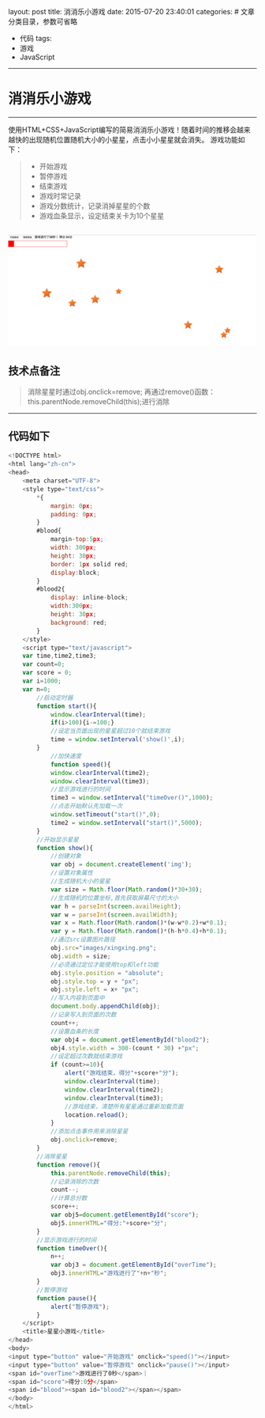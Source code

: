 layout: post
title: 消消乐小游戏
date: 2015-07-20 23:40:01
categories:   # 文章分类目录，参数可省略
- 代码
tags: 
- 游戏
- JavaScript
---
# 消消乐小游戏

------

使用HTML+CSS+JavaScript编写的简易消消乐小游戏！随着时间的推移会越来越快的出现随机位置随机大小的小星星，点击小小星星就会消失。
游戏功能如下：

> * 开始游戏
> * 暂停游戏
> * 结束游戏
> * 游戏时常记录
> * 游戏分数统计，记录消掉星星的个数
> * 游戏血条显示，设定结束关卡为10个星星

<!-- more -->


![cmd-markdown-logo](../../../assets/imgs/201507200201.png)
------

## 技术点备注

> 消除星星时通过obj.onclick=remove;
再通过remove()函数：this.parentNode.removeChild(this);进行消除

------

## 代码如下


```JavaScript
<!DOCTYPE html>
<html lang="zh-cn">
<head>
	<meta charset="UTF-8">
	<style type="text/css">
		*{
			margin: 0px;
			padding: 0px;
		}
		#blood{
			margin-top:5px;
			width: 300px;
			height: 30px;
			border: 1px solid red;
			display:block;
		}
		#blood2{
			display: inline-block;
			width:300px;
			height: 30px;
			background: red;
		}
	</style>
	<script type="text/javascript">
	var time,time2,time3;
	var count=0;
	var score = 0;
	var i=1000;
	var n=0;
		//启动定时器
		function start(){
			window.clearInterval(time);
			if(i>100){i-=100;}
			//设定当页面出现的星星超过10个就结束游戏
			time = window.setInterval('show()',i);
		}
			//加快速度
			function speed(){
			window.clearInterval(time2);
			window.clearInterval(time3);
			//显示游戏进行的时间
			time3 = window.setInterval("timeOver()",1000);
			//点击开始默认先加载一次
			window.setTimeout("start()",0);
			time2 = window.setInterval("start()",5000);
		}
		//开始显示星星
		function show(){
			//创建对象
			var obj = document.createElement('img');
			//设置对象属性
			//生成随机大小的星星
			var size = Math.floor(Math.random()*30+30);
			//生成随机的位置坐标,首先获取屏幕尺寸的大小
			var h = parseInt(screen.availHeight);
			var w = parseInt(screen.availWidth);
			var x = Math.floor(Math.random()*(w-w*0.2)+w*0.1);
			var y = Math.floor(Math.random()*(h-h*0.4)+h*0.1);
			//通过src设置图片路径
			obj.src="images/xingxing.png";
			obj.width = size;
			//必须通过定位才能使用top和left功能
			obj.style.position = "absolute";
			obj.style.top = y + "px";
			obj.style.left = x+ "px";
			//写入内容到页面中
			document.body.appendChild(obj);
			//记录写入到页面的次数
			count++;
			//设置血条的长度
			var obj4 = document.getElementById("blood2");
			obj4.style.width = 300-(count * 30) +"px";
			//设定超过次数就结束游戏
			if (count>=10){
				alert("游戏结束，得分"+score+"分");
				window.clearInterval(time);
				window.clearInterval(time2);
				window.clearInterval(time3);
				//游戏结束，清楚所有星星通过重新加载页面
				location.reload();
			}
			//添加点击事件用来消除星星
			obj.onclick=remove;
		}
		//消除星星
		function remove(){
			this.parentNode.removeChild(this);
			//记录消除的次数
			count--;
			//计算总分数
			score++;
			var obj5=document.getElementById("score");
			obj5.innerHTML="得分:"+score+"分";
		}
		//显示游戏进行的时间
		function timeOver(){
			n++;
			var obj3 = document.getElementById("overTime");
			obj3.innerHTML="游戏进行了"+n+"秒";
		}
		//暂停游戏
		function pause(){
			alert("暂停游戏");
		}
	</script>
	<title>星星小游戏</title>
</head>
<body>
<input type="button" value="开始游戏" onclick="speed()"></input>
<input type="button" value="暂停游戏" onclick="pause()"></input>
<span id="overTime">游戏进行了0秒</span>｜
<span id="score">得分:0分</span>
<span id="blood"><span id="blood2"></span></span>
</body>
</html>
```

